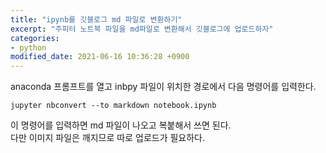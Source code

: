 ```yaml
---
title: "ipynb를 깃블로그 md 파일로 변환하기"
excerpt: "주피터 노트북 파일을 md파일로 변환해서 깃블로그에 업로드하자"
categories:
- python
modified_date: 2021-06-16 10:36:28 +0900
---
```

anaconda 프롬프트를 열고 inbpy 파일이 위치한 경로에서 다음 명령어를 입력한다.
```
jupyter nbconvert --to markdown notebook.ipynb
```
이 명령어를 입력하면 md 파일이 나오고 복붙해서 쓰면 된다.    
다만 이미지 파일은 깨지므로 따로 업로드가 필요하다.
